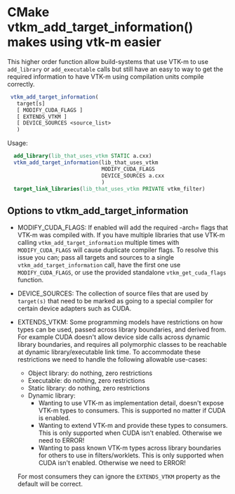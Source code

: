 # CMake vtkm_add_target_information() makes using vtk-m easier

This higher order function allow build-systems that use VTK-m
to use `add_library` or `add_executable` calls but still have an
easy to way to get the required information to have VTK-m using
compilation units compile correctly.

```cmake
 vtkm_add_target_information(
   target[s]
   [ MODIFY_CUDA_FLAGS ]
   [ EXTENDS_VTKM ]
   [ DEVICE_SOURCES <source_list>
   )
```
 Usage:
 ```cmake
   add_library(lib_that_uses_vtkm STATIC a.cxx)
   vtkm_add_target_information(lib_that_uses_vtkm
                               MODIFY_CUDA_FLAGS
                               DEVICE_SOURCES a.cxx
                               )
   target_link_libraries(lib_that_uses_vtkm PRIVATE vtkm_filter)
```

## Options to vtkm_add_target_information

  - MODIFY_CUDA_FLAGS: If enabled will add the required -arch=<ver> flags
  that VTK-m was compiled with. If you have multiple libraries that use
  VTK-m calling `vtkm_add_target_information` multiple times with
  `MODIFY_CUDA_FLAGS` will cause duplicate compiler flags. To resolve this issue
  you can; pass all targets and sources to a single `vtkm_add_target_information`
  call, have the first one use `MODIFY_CUDA_FLAGS`, or use the provided
  standalone `vtkm_get_cuda_flags` function.

  - DEVICE_SOURCES: The collection of source files that are used by `target(s)` that
  need to be marked as going to a special compiler for certain device adapters
  such as CUDA.

  - EXTENDS_VTKM: Some programming models have restrictions on how types can be used,
  passed across library boundaries, and derived from.
  For example CUDA doesn't allow device side calls across dynamic library boundaries,
  and requires all polymorphic classes to be reachable at dynamic library/executable
  link time.
  To accommodate these restrictions we need to handle the following allowable
  use-cases:
    - Object library: do nothing, zero restrictions
    - Executable: do nothing, zero restrictions
    - Static library: do nothing, zero restrictions
    - Dynamic library:
      - Wanting to use VTK-m as implementation detail, doesn't expose VTK-m
      types to consumers. This is supported no matter if CUDA is enabled.
      - Wanting to extend VTK-m and provide these types to consumers.
      This is only supported when CUDA isn't enabled. Otherwise we need to ERROR!
      - Wanting to pass known VTK-m types across library boundaries for others
      to use in filters/worklets. This is only supported when CUDA isn't enabled. Otherwise we need to ERROR!

    For most consumers they can ignore the `EXTENDS_VTKM` property as the default will be correct.
